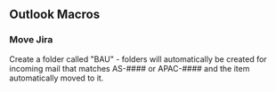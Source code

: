 ## Outlook Macros

### Move Jira

Create a folder called "BAU" - folders will automatically be created for incoming mail that matches AS-#### or APAC-#### and the item automatically moved to it.
